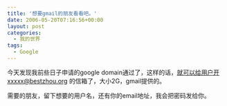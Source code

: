 ```yaml
---
title: '想要gmail的朋友看看吧。'
date: 2006-05-20T07:16:56+00:00
layout: post
categories:
  - 我的世界
tags:
  - Google
---
```


今天发现我前些日子申请的google domain通过了，这样的话，就可以给用户开xxxxx@bestzhou.org 的信箱了，大小2G，gmail提供的。

需要的朋友，留下想要的用户名，还有你的email地址，我会把密码发给你。